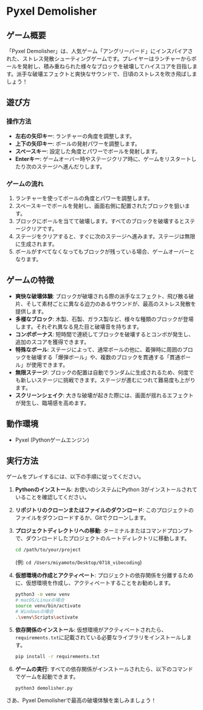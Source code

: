 # Pyxel Demolisher

## ゲーム概要
「Pyxel Demolisher」は、人気ゲーム「アングリーバード」にインスパイアされた、ストレス発散シューティングゲームです。プレイヤーはランチャーからボールを発射し、積み重ねられた様々なブロックを破壊してハイスコアを目指します。派手な破壊エフェクトと爽快なサウンドで、日頃のストレスを吹き飛ばしましょう！

## 遊び方

### 操作方法
- **左右の矢印キー**: ランチャーの角度を調整します。
- **上下の矢印キー**: ボールの発射パワーを調整します。
- **スペースキー**: 設定した角度とパワーでボールを発射します。
- **Enterキー**: ゲームオーバー時やステージクリア時に、ゲームをリスタートしたり次のステージへ進んだりします。

### ゲームの流れ
1.  ランチャーを使ってボールの角度とパワーを調整します。
2.  スペースキーでボールを発射し、画面右側に配置されたブロックを狙います。
3.  ブロックにボールを当てて破壊します。すべてのブロックを破壊するとステージクリアです。
4.  ステージをクリアすると、すぐに次のステージへ進みます。ステージは無限に生成されます。
5.  ボールがすべてなくなってもブロックが残っている場合、ゲームオーバーとなります。

## ゲームの特徴

-   **爽快な破壊体験**: ブロックが破壊される際の派手なエフェクト、飛び散る破片、そして素材ごとに異なる迫力のあるサウンドが、最高のストレス発散を提供します。
-   **多様なブロック**: 木製、石製、ガラス製など、様々な種類のブロックが登場します。それぞれ異なる見た目と破壊音を持ちます。
-   **コンボボーナス**: 短時間で連続してブロックを破壊するとコンボが発生し、追加のスコアを獲得できます。
-   **特殊なボール**: ステージによって、通常ボールの他に、着弾時に周囲のブロックを破壊する「爆弾ボール」や、複数のブロックを貫通する「貫通ボール」が使用できます。
-   **無限ステージ**: ブロックの配置は自動でランダムに生成されるため、何度でも新しいステージに挑戦できます。ステージが進むにつれて難易度も上がります。
-   **スクリーンシェイク**: 大きな破壊が起きた際には、画面が揺れるエフェクトが発生し、臨場感を高めます。

## 動作環境
-   Pyxel (Pythonゲームエンジン)

## 実行方法

ゲームをプレイするには、以下の手順に従ってください。

1.  **Pythonのインストール**: お使いのシステムにPython 3がインストールされていることを確認してください。
2.  **リポジトリのクローンまたはファイルのダウンロード**: このプロジェクトのファイルをダウンロードするか、Gitでクローンします。
3.  **プロジェクトディレクトリへの移動**: ターミナルまたはコマンドプロンプトで、ダウンロードしたプロジェクトのルートディレクトリに移動します。

    ```bash
    cd /path/to/your/project
    ```
    (例: `cd /Users/miyamoto/Desktop/0718_vibecoding`)

4.  **仮想環境の作成とアクティベート**:
    プロジェクトの依存関係を分離するために、仮想環境を作成し、アクティベートすることをお勧めします。

    ```bash
    python3 -m venv venv
    # macOS/Linuxの場合
    source venv/bin/activate
    # Windowsの場合
    .\venv\Scripts\activate
    ```

5.  **依存関係のインストール**:
    仮想環境がアクティベートされたら、`requirements.txt`に記載されている必要なライブラリをインストールします。

    ```bash
    pip install -r requirements.txt
    ```

6.  **ゲームの実行**:
    すべての依存関係がインストールされたら、以下のコマンドでゲームを起動できます。

    ```bash
    python3 demolisher.py
    ```

さあ、Pyxel Demolisherで最高の破壊体験を楽しみましょう！
